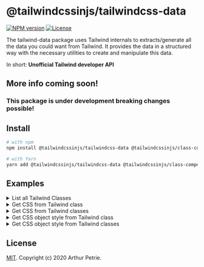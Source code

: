 # @tailwindcssinjs/tailwindcss-data

[![NPM version](https://badgen.net/npm/v/@tailwindcssinjs/tailwindcss-data)](https://www.npmjs.com/package/@tailwindcssinjs/tailwindcss-data)
[![License](https://badgen.net/npm/license/@tailwindcssinjs/tailwindcss-data)](https://www.npmjs.com/package/@tailwindcssinjs/tailwindcss-data)

The tailwind-data package uses Tailwind internals to extracts/generate all the data you could want from Tailwind. It provides the data in a structured way with the necessary utilities to create and manipulate this data.

In short: **Unofficial Tailwind developer API**

## More info coming soon!

### This package is under development breaking changes possible!

## Install

```bash
# with npm
npm install @tailwindcssinjs/tailwindcss-data @tailwindcssinjs/class-composer tailwindcss

# with Yarn
yarn add @tailwindcssinjs/tailwindcss-data @tailwindcssinjs/class-composer tailwindcss
```

## Examples

<details>
  <summary>
    List all Tailwind Classes
  </summary>

```typescript
import corePlugins from "tailwindcss/lib/corePlugins";
import {
  tailwindData,
  createTwClassDictionary,
} from "@tailwindcssinjs/tailwindcss-data";

import config from "../../../tailwind.config.js";

const { utilitiesRoot, componentsRoot } = tailwindData(config, corePlugins);

const twClassDictionary = createTwClassDictionary(
  componentsRoot,
  utilitiesRoot
);

function getTwClasses() {
  const out = Object.keys(twClassDictionary);
  console.log(out);
  return out;
}

// OUTPUT CSS:
// [
//   'container',   'form-input',    'form-textarea', 'form-multiselect',
//   'form-select', 'form-checkbox', 'form-radio',    'prose',
//   'prose-sm',    'prose-lg',      'prose-xl',      'prose-2xl',
//   'space-y-0',   'space-x-0',     'space-y-1',     'space-x-1',
//   ... 4247 more items
// ]
getTwClasses();
```

</details>

<details>
  <summary>
    Get CSS from Tailwind class
  </summary>

```typescript
import corePlugins from "tailwindcss/lib/corePlugins";
import {
  tailwindData,
  createTwClassDictionary,
} from "@tailwindcssinjs/tailwindcss-data";

import config from "../../../tailwind.config.js";

const {
  generateTwClassSubstituteRoot,
  utilitiesRoot,
  componentsRoot,
} = tailwindData(config, corePlugins);

const twClassDictionary = createTwClassDictionary(
  componentsRoot,
  utilitiesRoot
);

function getCSSFromTailwindClass(parsedClass: [string, string[]]) {
  const out = generateTwClassSubstituteRoot(
    twClassDictionary,
    parsedClass
  ).toString();
  console.log(out);
  return out;
}

// OUTPUT CSS:
// @media (min-width: 1024px) {
//   .hover\:bg-red-300:hover {
//       --bg-opacity: 1;
//       background-color: #f8b4b4;
//       background-color: rgba(248, 180, 180, var(--bg-opacity))
//   }
// }
getCSSFromTailwindClass(["bg-red-300", ["hover", "md"]]);

// OUTPUT CSS:
// .hover\:bg-red-300:hover {
//     --bg-opacity: 1;
//     background-color: #f8b4b4;
//     background-color: rgba(248, 180, 180, var(--bg-opacity))
// }
getCSSFromTailwindClass(["bg-red-300", ["hover"]]);

// OUTPUT CSS:
// .bg-red-300 {
//   --bg-opacity: 1;
//   background-color: #f8b4b4;
//   background-color: rgba(248, 180, 180, var(--bg-opacity))
// }
getCSSFromTailwindClass(["bg-red-300", []]);
```

</details>

<details>
  <summary>
    Get CSS from Tailwind classes
  </summary>

```typescript
//@ts-nocheck
import corePlugins from "tailwindcss/lib/corePlugins";
import {
  createTwClassDictionary,
  tailwindData,
} from "@tailwindcssinjs/tailwindcss-data";

import { TwClasses, twClassesParser } from "@tailwindcssinjs/class-composer";
import config from "../../../tailwind.config.js";
import { root } from "postcss";

const {
  resolvedConfig,
  generateTwClassSubstituteRoot,
  utilitiesRoot,
  componentsRoot,
} = tailwindData(config, corePlugins);

const twParser = twClassesParser(resolvedConfig.separator);

const twClassDictionary = createTwClassDictionary(
  componentsRoot,
  utilitiesRoot
);

function getCSSFromTailwindClasses(...twClasses: TwClasses[]) {
  const parsedTwClasses = twParser(twClasses);

  const combinedRoot = root();
  for (const parsedTwClass of parsedTwClasses) {
    const twRoot = generateTwClassSubstituteRoot(
      twClassDictionary,
      parsedTwClass
    );
    combinedRoot.append(twRoot);
  }
  const out = combinedRoot.toString();
  console.log(out);
  return out;
}

// OUTPUT CSS:
// .bg-red-300 {
//   --bg-opacity: 1;
//   background-color: #f8b4b4;
//   background-color: rgba(248, 180, 180, var(--bg-opacity))
// }
// @media (min-width: 1024px) {
//   .hover\:bg-red-300:hover {
//       --bg-opacity: 1;
//       background-color: #f8b4b4;
//       background-color: rgba(248, 180, 180, var(--bg-opacity))
//   }
// }
getCSSFromTailwindClasses("bg-red-300 md:hover:bg-red-300");
```

</details>

<details>
  <summary>
    Get CSS object style from Tailwind class
  </summary>

```typescript
import corePlugins from "tailwindcss/lib/corePlugins";
import {
  createTwClassDictionary,
  tailwindData,
  transformTwRootToObjectStyle,
} from "@tailwindcssinjs/tailwindcss-data";

import config from "../../../tailwind.config.js";

const {
  generateTwClassSubstituteRoot,
  utilitiesRoot,
  componentsRoot,
} = tailwindData(config, corePlugins);

const twClassDictionary = createTwClassDictionary(
  componentsRoot,
  utilitiesRoot
);

function getObjectStyleFromTailwindClass(parsedClass: [string, string[]]) {
  const twRoot = generateTwClassSubstituteRoot(twClassDictionary, parsedClass);
  const out = transformTwRootToObjectStyle(parsedClass[0], twRoot);
  console.log(JSON.stringify(out, null, 4));
  return out;
}

// OUTPUT OBJECT:
// {
//   "@media (min-width: 1024px)": {
//       "&:hover": {
//           "--bg-opacity": "1",
//           "backgroundColor": [
//               "#f8b4b4",
//               "rgba(248, 180, 180, var(--bg-opacity))"
//           ]
//       }
//   }
// }
getObjectStyleFromTailwindClass(["bg-red-300", ["hover", "md"]]);

// OUTPUT OBJECT:
// {
//   "&:hover": {
//       "--bg-opacity": "1",
//       "backgroundColor": [
//           "#f8b4b4",
//           "rgba(248, 180, 180, var(--bg-opacity))"
//       ]
//   }
// }
getObjectStyleFromTailwindClass(["bg-red-300", ["hover"]]);

// OUTPUT OBJECT:
// {
//   "--bg-opacity": "1",
//   "backgroundColor": [
//       "#f8b4b4",
//       "rgba(248, 180, 180, var(--bg-opacity))"
//   ]
// }
getObjectStyleFromTailwindClass(["bg-red-300", []]);
```

</details>

<details>
  <summary>
    Get CSS object style from Tailwind classes
  </summary>

```typescript
import corePlugins from "tailwindcss/lib/corePlugins";
import {
  createTwClassDictionary,
  mergeObjectStyles,
  ObjectStyle,
  tailwindData,
  transformTwRootToObjectStyle,
} from "@tailwindcssinjs/tailwindcss-data";

import { TwClasses, twClassesParser } from "@tailwindcssinjs/class-composer";

import config from "../../../tailwind.config.js";

const {
  resolvedConfig,
  generateTwClassSubstituteRoot,
  utilitiesRoot,
  componentsRoot,
} = tailwindData(config, corePlugins);

const twParser = twClassesParser(resolvedConfig.separator);

const twClassDictionary = createTwClassDictionary(
  componentsRoot,
  utilitiesRoot
);

function getObjectStyleFromTailwindClasses(...twClasses: TwClasses[]) {
  const parsedTwClasses = twParser(twClasses);

  const objectStyles: ObjectStyle[] = [];
  for (const parsedTwClass of parsedTwClasses) {
    const twRoot = generateTwClassSubstituteRoot(
      twClassDictionary,
      parsedTwClass
    );
    objectStyles.push(transformTwRootToObjectStyle(parsedTwClass[0], twRoot));
  }

  const out = mergeObjectStyles(objectStyles);
  console.log(JSON.stringify(out, null, 4));
  return out;
}

// OUTPUT OBJECT:
// {
//   "--bg-opacity": "1",
//   "backgroundColor": [
//       "#f8b4b4",
//       "rgba(248, 180, 180, var(--bg-opacity))"
//   ],
//   "@media (min-width: 1024px)": {
//       "&:hover": {
//           "--bg-opacity": "1",
//           "backgroundColor": [
//               "#f8b4b4",
//               "rgba(248, 180, 180, var(--bg-opacity))"
//           ]
//       }
//   }
// }
getObjectStyleFromTailwindClasses("bg-red-300 md:hover:bg-red-300");
```

</details>

## License

[MIT](LICENSE). Copyright (c) 2020 Arthur Petrie.
